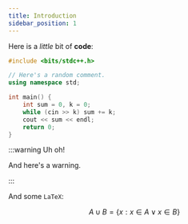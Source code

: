 ```yaml
---
title: Introduction
sidebar_position: 1
---
```


Here is a _little_ bit of **code**:

```cpp
#include <bits/stdc++.h>

// Here's a random comment.
using namespace std;

int main() {
	int sum = 0, k = 0;
	while (cin >> k) sum += k;
	cout << sum << endl;
	return 0;
}
```

:::warning Uh oh!

And here's a warning.

:::

And some `LaTeX`:

$$
A \cup B = \{ x : x \in A \lor x \in B \}
$$

